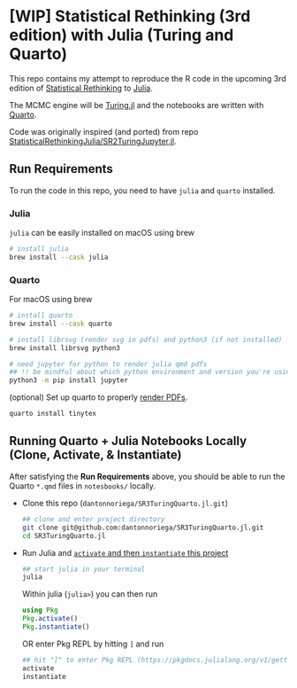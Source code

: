 # \[WIP\] Statistical Rethinking (3rd edition) with Julia (Turing and Quarto)

This repo contains my attempt to reproduce the R code in the upcoming 3rd edition of [Statistical Rethinking](https://xcelab.net/rm/statistical-rethinking/) to [Julia](https://julialang.org/).

The MCMC engine will be [Turing.jl](https://turing.ml) and the notebooks are written with [Quarto](https://quarto.org).

Code was originally inspired (and ported) from repo [StatisticalRethinkingJulia/SR2TuringJupyter.jl](https://github.com/StatisticalRethinkingJulia/SR2TuringJupyter.jl).

## Run Requirements

To run the code in this repo, you need to have `julia` and `quarto` installed.

### Julia

`julia` can be easily installed on macOS using brew

``` sh
# install julia
brew install --cask julia
```

### Quarto

For macOS using brew

``` sh
# install quarto
brew install --cask quarto

# install librsvg (render svg in pdfs) and python3 (if not installed)
brew install librsvg python3

# need jupyter for python to render julia qmd pdfs
## !! be mindful about which python environment and version you're using (system vs brew vs pyenv vs conda etc)
python3 -m pip install jupyter
```

(optional) Set up quarto to properly [render PDFs](https://quarto.org/docs/output-formats/pdf-engine.html#overview).

``` sh
quarto install tinytex
```

## Running Quarto + Julia Notebooks Locally (Clone, Activate, & Instantiate)

After satisfying the **Run Requirements** above, you should be able to run the Quarto `*.qmd` files in `notesbooks/` locally.

-   Clone this repo (`dantonnoriega/SR3TuringQuarto.jl.git`)

    ``` sh
    ## clone and enter project directory
    git clone git@github.com:dantonnoriega/SR3TuringQuarto.jl.git
    cd SR3TuringQuarto.jl
    ```

-   Run Julia and [`activate` and then `instantiate` this project](https://pkgdocs.julialang.org/v1/environments/#Using-someone-else's-project)

    ``` sh
    ## start julia in your terminal
    julia
    ```

    Within julia (`julia>`) you can then run

    ``` julia
    using Pkg
    Pkg.activate()
    Pkg.instantiate()
    ```

    OR enter Pkg REPL by hitting `]` and run

    ``` julia
    ## hit "]" to enter Pkg REPL (https://pkgdocs.julialang.org/v1/getting-started/#Basic-Usage)
    activate
    instantiate
    ```